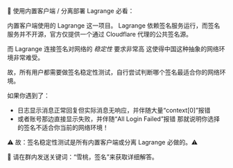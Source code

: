 🚨 使用内置客户端 / 分离部署 Lagrange 必看：

内置客户端使用的 Lagrange 这一项目。
Lagrange 依赖签名服务运行，而签名服务并不开源，官方仅提供一个通过 Cloudflare 代理的公共签名源。

而 Lagrange 连接签名对网络的 *稳定性* 要求非常高
这使得中国这种抽象的网络环境非常难受。

故，所有用户都需要做签名稳定性测试，自行尝试判断哪个签名最适合你的网络环境。

如果你遇到了：
- 日志显示消息正常回复但实际消息无响应，并伴随大量“context[0]”报错
- 或者账号那边直接显示失败，并伴随“All Login Failed”报错
那就说明你选择的签名不适合你当前的网络环境！

⚠️ 故：签名稳定性测试是所有内置客户端或分离 Lagrange 必做的。⚠️

📌 请在群内发送关键词：“雪桃，签名”来获取详细解答。